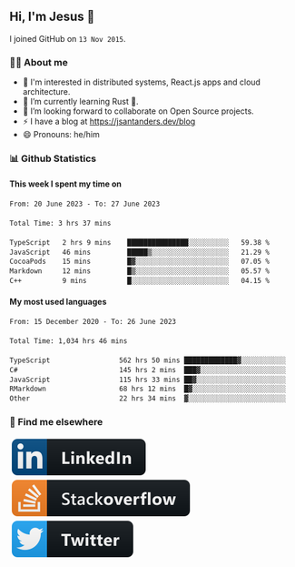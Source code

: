 ## Hi, I'm Jesus 👋

I joined GitHub on `13 Nov 2015`.

<!-- Talking about you -->

### 👨‍💻 About me

- 👦 I'm interested in distributed systems, React.js apps and cloud architecture.
- 🌱 I’m currently learning Rust 🦀.
- 👯 I’m looking forward to collaborate on Open Source projects.
- ⚡️ I have a blog at <https://jsantanders.dev/blog>
- 😄 Pronouns: he/him

### 📊 Github Statistics

#### This week I spent my time on

<!--START_SECTION:weekly-->

```txt
From: 20 June 2023 - To: 27 June 2023

Total Time: 3 hrs 37 mins

TypeScript   2 hrs 9 mins    ███████████████░░░░░░░░░░   59.38 %
JavaScript   46 mins         █████▒░░░░░░░░░░░░░░░░░░░   21.29 %
CocoaPods    15 mins         █▓░░░░░░░░░░░░░░░░░░░░░░░   07.05 %
Markdown     12 mins         █▒░░░░░░░░░░░░░░░░░░░░░░░   05.57 %
C++          9 mins          █░░░░░░░░░░░░░░░░░░░░░░░░   04.15 %
```

<!--END_SECTION:weekly-->

#### My most used languages

<!--START_SECTION:alltime-->

```txt
From: 15 December 2020 - To: 26 June 2023

Total Time: 1,034 hrs 46 mins

TypeScript                 562 hrs 50 mins █████████████▓░░░░░░░░░░░   54.39 %
C#                         145 hrs 2 mins  ███▓░░░░░░░░░░░░░░░░░░░░░   14.02 %
JavaScript                 115 hrs 33 mins ██▓░░░░░░░░░░░░░░░░░░░░░░   11.17 %
RMarkdown                  68 hrs 12 mins  █▓░░░░░░░░░░░░░░░░░░░░░░░   06.59 %
Other                      22 hrs 34 mins  ▓░░░░░░░░░░░░░░░░░░░░░░░░   02.18 %
```

<!--END_SECTION:alltime-->

### 📢 Find me elsewhere

<p>
  <a target="_blank" href="https://linkedin.com/in/jsantanders">
    <img src="https://github.com/jsantanders/jsantanders/blob/master/img/linkedin.svg" alt="LinkedIn" style="vertical-align:top; margin:4px">
  </a>
  
  <a target="_blank" href="https://stackoverflow.com/users/7318331/jesus-santander">
    <img src="https://github.com/jsantanders/jsantanders/blob/master/img/stackoverflow.svg" alt="StackOverflow" style="vertical-align:top; margin:4px">
  </a>
  
  <a target="_blank" href="http://twitter.com/jsantanders">
    <img src="https://github.com/jsantanders/jsantanders/blob/master/img/twitter.svg" alt="Twitter" style="vertical-align:top; margin:4px">
  </a>
</p>
